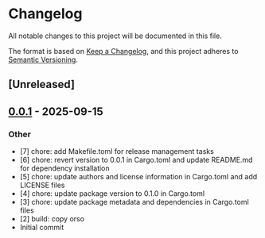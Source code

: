 # Changelog

All notable changes to this project will be documented in this file.

The format is based on [Keep a Changelog](https://keepachangelog.com/en/1.0.0/),
and this project adheres to [Semantic Versioning](https://semver.org/spec/v2.0.0.html).

## [Unreleased]

## [0.0.1](https://github.com/tia-lab/orso/releases/tag/v0.0.1) - 2025-09-15

### Other

- [7] chore: add Makefile.toml for release management tasks
- [6] chore: revert version to 0.0.1 in Cargo.toml and update README.md for dependency installation
- [5] chore: update authors and license information in Cargo.toml and add LICENSE files
- [4] chore: update package version to 0.1.0 in Cargo.toml
- [3] chore: update package metadata and dependencies in Cargo.toml files
- [2] build: copy orso
- Initial commit
